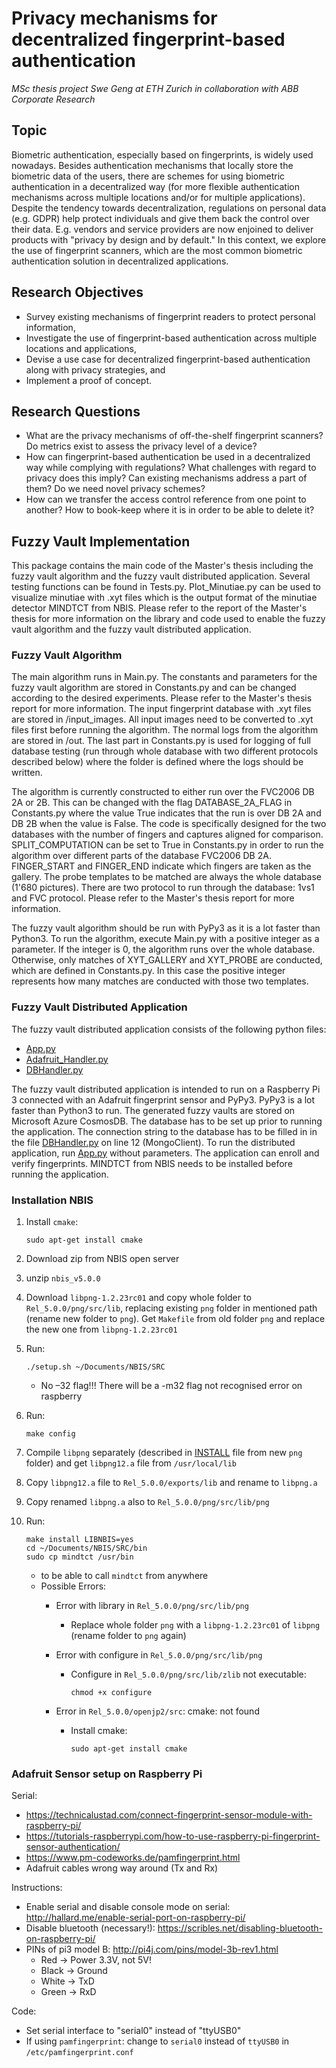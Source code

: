 # Privacy mechanisms for decentralized fingerprint-based authentication

*MSc thesis project Swe Geng at ETH Zurich in collaboration with ABB Corporate Research*

## Topic

Biometric authentication, especially based on fingerprints, is widely used nowadays. Besides authentication
mechanisms that locally store the biometric data of the users, there are schemes for using biometric
authentication in a decentralized way (for more flexible authentication mechanisms across multiple
locations and/or for multiple applications).
Despite the tendency towards decentralization, regulations on personal data (e.g. GDPR) help protect
individuals and give them back the control over their data. E.g. vendors and service providers are now
enjoined to deliver products with "privacy by design and by default."
In this context, we explore the use of fingerprint scanners, which are the most common biometric authentication
solution in decentralized applications.

## Research Objectives

* Survey existing mechanisms of fingerprint readers to protect personal information,
* Investigate the use of fingerprint-based authentication across multiple locations and applications,
* Devise a use case for decentralized fingerprint-based authentication along with privacy strategies, and
* Implement a proof of concept.

## Research Questions

* What are the privacy mechanisms of off-the-shelf fingerprint scanners? Do metrics exist to assess
the privacy level of a device?
* How can fingerprint-based authentication be used in a decentralized way while complying with
regulations? What challenges with regard to privacy does this imply? Can existing mechanisms address
a part of them? Do we need novel privacy schemes?
* How can we transfer the access control reference from one point to another? How to book-keep
where it is in order to be able to delete it?

## Fuzzy Vault Implementation

This package contains the main code of the Master's thesis including the fuzzy vault algorithm and the fuzzy vault
distributed application. Several testing functions can be found in Tests.py.
Plot_Minutiae.py can be used to visualize minutiae with .xyt files which is the output format of the minutiae detector MINDTCT from NBIS.
Please refer to the report of the Master's thesis for more information on the library and code used to enable the fuzzy vault algorithm and the fuzzy vault distributed application.

### Fuzzy Vault Algorithm

The main algorithm runs in Main.py. The constants and parameters for the fuzzy vault algorithm are stored in Constants.py and can be changed according to
the desired experiments. Please refer to the Master's thesis report for more information.
The input fingerprint database with .xyt files are stored in /input_images. All input images need to be converted to .xyt files first before running the algorithm.
The normal logs from the algorithm are stored in /out. The last part in Constants.py is used for logging of full database testing (run through whole database with two different protocols described below) where the folder is defined where the logs should be written.

The algorithm is currently constructed to either run over the FVC2006 DB 2A or 2B. This can be changed with the flag
DATABASE_2A_FLAG in Constants.py where the value True indicates that the run is over DB 2A and DB 2B when the value is
False. The code is specifically designed for the two databases with the number of fingers and captures aligned for comparison.
SPLIT_COMPUTATION can be set to True in Constants.py in order to run the algorithm over different parts of the database
FVC2006 DB 2A. FINGER_START and FINGER_END indicate which fingers are taken as the gallery. The probe templates to be
matched are always the whole database (1'680 pictures). There are two protocol to run through the database: 1vs1 and FVC protocol.
Please refer to the Master's thesis report for more information.

The fuzzy vault algorithm should be run with PyPy3 as it is a lot faster than Python3. To run the algorithm, execute
Main.py with a positive integer as a parameter. If the integer is 0, the algorithm runs over the whole database.
Otherwise, only matches of XYT_GALLERY and XYT_PROBE are conducted, which are defined in Constants.py. In this case the
positive integer represents how many matches are conducted with those two templates.

### Fuzzy Vault Distributed Application

The fuzzy vault distributed application consists of the following python files:

* [App.py](App.py)
* [Adafruit_Handler.py](Adafruit_Handler.py)
* [DBHandler.py](DBHandler.py)

The fuzzy vault distributed application is intended to run on a Raspberry Pi 3 connected with an Adafruit fingerprint
sensor and PyPy3. PyPy3 is a lot faster than Python3 to run. The generated fuzzy vaults are stored on Microsoft Azure
CosmosDB. The database has to be set up prior to running the application. The connection string to the database has to
be filled in in the file [DBHandler.py](DBHandler.py) on line 12 (MongoClient). To run the distributed application, run [App.py](App.py) without
parameters. The application can enroll and verify fingerprints. MINDTCT from NBIS needs to be installed before running the application.

### Installation NBIS

1. Install `cmake`:

    ```shell
    sudo apt-get install cmake
    ```

2. Download zip from NBIS open server
3. unzip `nbis_v5.0.0`
4. Download `libpng-1.2.23rc01` and copy whole folder to `Rel_5.0.0/png/src/lib`, replacing existing `png` folder in mentioned path (rename new folder to `png`). Get `Makefile` from old folder `png` and replace the new one from `libpng-1.2.23rc01`
5. Run:

    ```shell
    ./setup.sh ~/Documents/NBIS/SRC
    ```

    * No –32 flag!!! There will be a -m32 flag not recognised error on raspberry

6. Run:

    ```shell
    make config
    ```

7. Compile `libpng` separately (described in [INSTALL](INSTALL) file from new `png` folder) and get `libpng12.a` file from `/usr/local/lib`
8. Copy `libpng12.a` file to `Rel_5.0.0/exports/lib` and rename to `libpng.a`
9. Copy renamed `libpng.a` also to `Rel_5.0.0/png/src/lib/png`
10. Run:

    ```shell
    make install LIBNBIS=yes
    cd ~/Documents/NBIS/SRC/bin
    sudo cp mindtct /usr/bin
    ```

    * to be able to call `mindtct` from anywhere
    * Possible Errors:
      * Error with library in `Rel_5.0.0/png/src/lib/png`
        * Replace whole folder `png` with a `libpng-1.2.23rc01` of `libpng` (rename folder to `png` again)
      * Error with configure in `Rel_5.0.0/png/src/lib/png`
        * Configure in `Rel_5.0.0/png/src/lib/zlib` not executable:

          ```shell
          chmod +x configure
          ```

      * Error in `Rel_5.0.0/openjp2/src`: cmake: not found
        * Install cmake:

          ```shell
          sudo apt-get install cmake
          ```

### Adafruit Sensor setup on Raspberry Pi

Serial:

* https://technicalustad.com/connect-fingerprint-sensor-module-with-raspberry-pi/
* https://tutorials-raspberrypi.com/how-to-use-raspberry-pi-fingerprint-sensor-authentication/
* https://www.pm-codeworks.de/pamfingerprint.html
* Adafruit cables wrong way around (Tx and Rx)

Instructions:

* Enable serial and disable console mode on serial: http://hallard.me/enable-serial-port-on-raspberry-pi/
* Disable bluetooth (necessary!): https://scribles.net/disabling-bluetooth-on-raspberry-pi/
* PINs of pi3 model B: http://pi4j.com/pins/model-3b-rev1.html
  * Red -> Power 3.3V, not 5V!
  * Black -> Ground
  * White -> TxD
  * Green -> RxD

Code:

* Set serial interface to "serial0" instead of "ttyUSB0"
* If using `pamfingerprint`: change to `serial0` instead of `ttyUSB0` in `/etc/pamfingerprint.conf`